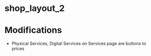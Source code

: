 # shop_layout_2

# Modifications
- Physical Services, Digital Services on Services page are buttons to prices